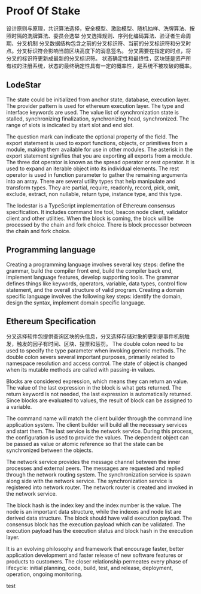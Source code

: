 # Proof Of Stake

设计原则与原理，共识算法选择，安全模型、激励模型、随机抽样、洗牌算法、按照时隔的洗牌算法、委员会选举 分叉选择规则、序列化编码算法、验证者生命周期、分叉机制 分叉数据结构包含之前的分叉标识符、当前的分叉标识符和分叉时点。分叉标识符会影响当前区块高度下的消息签名。 分叉需要在指定的时点，将分叉的标识符更新成最新的分叉标识符。 状态确定性和最终性，区块链是资产所有权的注册系统，状态的最终确定性具有一定的概率性，是系统不被攻破的概率。

## LodeStar

The state could be initialized from anchor state, database, execution layer. The provider pattern is used for ethereum execution layer. The type and interface keywords are used. The value list of synchronization state is stalled, synchronizing finalization, synchronizing head, synchronized. The range of slots is indicated by start slot and end slot. 

The question mark can indicate the optional property of the field. The export statement is used to export functions, objects, or primitives from a module, making them available for use in other modules. The asterisk in the export statement signifies that you are exporting all exports from a module.  The three dot operator is known as the spread operator or rest operator. It is used to expand an iterable object into its individual elements. The rest operator is used in function parameter to gather the remaining arguments into an array. There are several utility types that help manipulate and transform types. They are partial, require, readonly, record, pick, omit, exclude, extract, non nullable, return type, instance type, and this type.

The lodestar is a TypeScript implementation of Ethereum consensus specification. It includes command line tool, beacon node client, validator client and other utilities. When the block is coming, the block will be processed by the chain and fork choice. There is block processor between the chain and fork choice.

## Programming language

Creating a programming language involves several key steps: define the grammar, build the compiler front end, build the compiler back end, implement language features, develop supporting tools. The grammar defines things like keywords, operators, variable, data types, control flow statement,  and the overall structure of valid program. Creating a domain specific language involves the following key steps: identify the domain, design the syntax, implement domain specific language. 

## Ethereum Specification

分叉选择软件包提供查询区块的头信息，分叉选择存储对象的更新是事件机制触发，触发的因子有时间、区块、投票和惩罚。 The double colon need to be used to specify the type parameter when invoking generic methods. The double colon severs several important purposes, primarily related to namespace resolution and access control. The state of object is changed when its mutable methods are called with passing-in values. 

Blocks are considered expression, which means they can return an value. The value of the last expression in the block is what gets returned. The return keyword is not needed, the last expression is automatically returned. Since blocks are evaluated to values, the result of block can be assigned to a variable. 

The command name will match the client builder through the command line application system. The client builder will build all the necessary services and start them. The last service is the network service. During this process, the configuration is used to provide the values. The dependent object can be passed as value or atomic reference so that the state can be synchronized between the objects. 

The network service provides the message channel between the inner processes and external peers. The messages are requested and replied through the network routing system. The synchronization service is spawn along side with the network service. The synchronization service is registered into network router. The network router is created and invoked in the network service.

The block hash is the index key and the index number is the value. The node is an important data structure, while the indexes and node list are derived data structure. The block should have valid execution payload. The consensus block has the execution payload which can be validated. The execution payload has the execution status and block hash in the execution layer.

It is an evolving philosophy and framework that encourage faster, better application development and faster release of new software features or products to customers. The closer relationship permeates every phase of lifecycle: initial planning, code, build, test, and release, deployment, operation, ongoing monitoring. 

test
